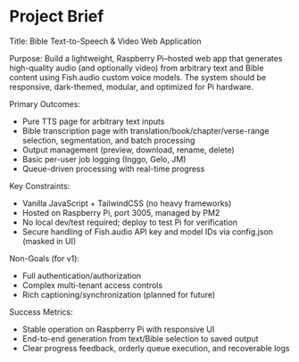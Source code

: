 # Project Brief

Title: Bible Text-to-Speech & Video Web Application

Purpose: Build a lightweight, Raspberry Pi–hosted web app that generates high-quality audio (and optionally video) from arbitrary text and Bible content using Fish.audio custom voice models. The system should be responsive, dark-themed, modular, and optimized for Pi hardware.

Primary Outcomes:
- Pure TTS page for arbitrary text inputs
- Bible transcription page with translation/book/chapter/verse-range selection, segmentation, and batch processing
- Output management (preview, download, rename, delete)
- Basic per-user job logging (Inggo, Gelo, JM)
- Queue-driven processing with real-time progress

Key Constraints:
- Vanilla JavaScript + TailwindCSS (no heavy frameworks)
- Hosted on Raspberry Pi, port 3005, managed by PM2
- No local dev/test required; deploy to test Pi for verification
- Secure handling of Fish.audio API key and model IDs via config.json (masked in UI)

Non-Goals (for v1):
- Full authentication/authorization
- Complex multi-tenant access controls
- Rich captioning/synchronization (planned for future)

Success Metrics:
- Stable operation on Raspberry Pi with responsive UI
- End-to-end generation from text/Bible selection to saved output
- Clear progress feedback, orderly queue execution, and recoverable logs

